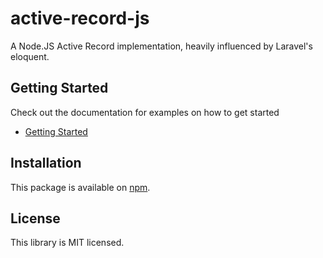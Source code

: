 # active-record-js

A Node.JS Active Record implementation, heavily influenced by Laravel's eloquent.


## Getting Started

Check out the documentation for examples on how to get started

- [Getting Started](documentation/GettingStarted.md)

## Installation

This package is available on [npm](https://www.npmjs.com/).

## License

This library is MIT licensed.
